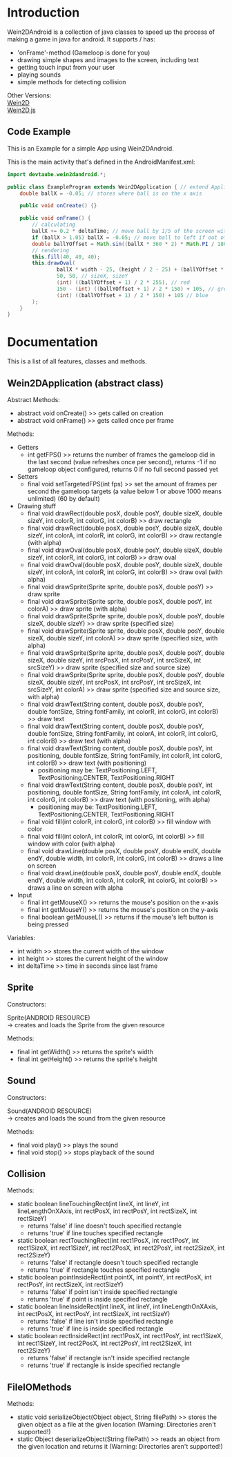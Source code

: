 # Introduction
Wein2DAndroid is a collection of java classes to speed up the process of making a game in java for android. It supports / has:
- 'onFrame'-method (Gameloop is done for you)
- drawing simple shapes and images to the screen, including text   
- getting touch input from your user   
- playing sounds   
- simple methods for detecting collision   

Other Versions:  
[Wein2D](https://www.github.com/devtaube/wein2d)  
[Wein2D.js](https://www.github.com/devtaube/wein2d.js)  

## Code Example
This is an Example for a simple App using Wein2DAndroid.

This is the main activity that's defined in the AndroidManifest.xml:
```java
import devtaube.wein2dandroid.*;

public class ExampleProgram extends Wein2DApplication { // extend Application
    double ballX = -0.05; // stores where ball is on the x axis

    public void onCreate() {}

    public void onFrame() {
        // calculating
        ballX += 0.2 * deltaTime; // move ball by 1/5 of the screen with per second
        if (ballX > 1.05) ballX = -0.05; // move ball to left if out of screen on the right
        double ballYOffset = Math.sin((ballX * 360 * 2) * Math.PI / 180);
        // rendering
        this.fill(40, 40, 40);
        this.drawOval(
                ballX * width - 25, (height / 2 - 25) + (ballYOffset * height / 4), // posX, posY
                50, 50, // sizeX, sizeY
                (int) ((ballYOffset + 1) / 2 * 255), // red
                150 - (int) ((ballYOffset + 1) / 2 * 150) + 105, // green
                (int) ((ballYOffset + 1) / 2 * 150) + 105 // blue
        );
    }
}
```

# Documentation
This is a list of all features, classes and methods.

## Wein2DApplication (abstract class)

Abstract Methods:
- abstract void onCreate() >> gets called on creation
- abstract void onFrame() >> gets called once per frame

Methods:
- Getters
   - int getFPS() >> returns the number of frames the gameloop did in the last second (value refreshes once per second), returns -1 if no gameloop object configured, returns 0 if no full second passed yet
- Setters
   - final void setTargetedFPS(int fps) >> set the amount of frames per second the gameloop targets (a value below 1 or above 1000 means unlimited) (60 by default)
- Drawing stuff
   - final void drawRect(double posX, double posY, double sizeX, double sizeY, int colorR, int colorG, int colorB) >> draw rectangle
   - final void drawRect(double posX, double posY, double sizeX, double sizeY, int colorA, int colorR, int colorG, int colorB) >> draw rectangle (with alpha)
   - final void drawOval(double posX, double posY, double sizeX, double sizeY, int colorR, int colorG, int colorB) >> draw oval
   - final void drawOval(double posX, double posY, double sizeX, double sizeY, int colorA, int colorR, int colorG, int colorB) >> draw oval (with alpha)
   - final void drawSprite(Sprite sprite, double posX, double posY) >> draw sprite
   - final void drawSprite(Sprite sprite, double posX, double posY, int colorA) >> draw sprite (with alpha)
   - final void drawSprite(Sprite sprite, double posX, double posY, double sizeX, double sizeY) >> draw sprite (specified size)
   - final void drawSprite(Sprite sprite, double posX, double posY, double sizeX, double sizeY, int colorA) >> draw sprite (specified size, with alpha)
   - final void drawSprite(Sprite sprite, double posX, double posY, double sizeX, double sizeY, int srcPosX, int srcPosY, int srcSizeX, int srcSizeY) >> draw sprite (specified size and source size)
   - final void drawSprite(Sprite sprite, double posX, double posY, double sizeX, double sizeY, int srcPosX, int srcPosY, int srcSizeX, int srcSizeY, int colorA) >> draw sprite (specified size and source size, with alpha)
   - final void drawText(String content, double posX, double posY, double fontSize, String fontFamily, int colorR, int colorG, int colorB) >> draw text
   - final void drawText(String content, double posX, double posY, double fontSize, String fontFamily, int colorA, int colorR, int colorG, int colorB) >> draw text (with alpha)
   - final void drawText(String content, double posX, double posY, int positioning, double fontSize, String fontFamily, int colorR, int colorG, int colorB) >> draw text (with positioning)
        - positioning may be: TextPositioning.LEFT, TextPositioning.CENTER, TextPositioning.RIGHT
   - final void drawText(String content, double posX, double posY, int positioning, double fontSize, String fontFamily, int colorA, int colorR, int colorG, int colorB) >> draw text (with positioning, with alpha)
        - positioning may be: TextPositioning.LEFT, TextPositioning.CENTER, TextPositioning.RIGHT
   - final void fill(int colorR, int colorG, int colorB) >> fill window with color
   - final void fill(int colorA, int colorR, int colorG, int colorB) >> fill window with color (with alpha)
   - final void drawLine(double posX, double posY, double endX, double endY, double width, int colorR, int colorG, int colorB) >> draws a line on screen
   - final void drawLine(double posX, double posY, double endX, double endY, double width, int colorA, int colorR, int colorG, int colorB) >> draws a line on screen with alpha
- Input
   - final int getMouseX() >> returns the mouse's position on the x-axis
   - final int getMouseY() >> returns the mouse's position on the y-axis
   - final boolean getMouseL() >> returns if the mouse's left button is being pressed

Variables:  
- int width >> stores the current width of the window
- int height >> stores the current height of the window
- int deltaTime >> time in seconds since last frame

## Sprite
Constructors:  

Sprite(ANDROID RESOURCE)  
-> creates and loads the Sprite from the given resource  

Methods:
 - final int getWidth() >> returns the sprite's width
 - final int getHeight() >> returns the sprite's height

## Sound
Constructors:  

Sound(ANDROID RESOURCE)  
-> creates and loads the sound from the given resource  

Methods:
 - final void play() >> plays the sound  
 - final void stop() >> stops playback of the sound  

## Collision
Methods:
 - static boolean lineTouchingRect(int lineX, int lineY, int lineLengthOnXAxis, int rectPosX, int rectPosY, int rectSizeX, int rectSizeY)
     - returns 'false' if line doesn't touch specified rectangle
     - returns 'true' if line touches specified rectangle
 - static boolean rectTouchingRect(int rect1PosX, int rect1PosY, int rect1SizeX, int rect1SizeY, int rect2PosX, int rect2PosY, int rect2SizeX, int rect2SizeY)
     - returns 'false' if rectangle doesn't touch specified rectangle
     - returns 'true' if rectangle touches specified rectangle
 - static boolean pointInsideRect(int pointX, int pointY, int rectPosX, int rectPosY, int rectSizeX, int rectSizeY)
     - returns 'false' if point isn't inside specified rectangle
     - returns 'true' if point is inside specified rectangle
 - static boolean lineInsideRect(int lineX, int lineY, int lineLengthOnXAxis, int rectPosX, int rectPosY, int rectSizeX, int rectSizeY)
     - returns 'false' if line isn't inside specified rectangle
     - returns 'true' if line is inside specified rectangle
 - static boolean rectInsideRect(int rect1PosX, int rect1PosY, int rect1SizeX, int rect1SizeY, int rect2PosX, int rect2PosY, int rect2SizeX, int rect2SizeY)
     - returns 'false' if rectangle isn't inside specified rectangle
     - returns 'true' if rectangle is inside specified rectangle

## FileIOMethods
Methods:
 - static void serializeObject(Object object, String filePath) >> stores the given object as a file at the given location (Warning: Directories aren't supported!)
 - static Object deserializeObject(String filePath) >> reads an object from the given location and returns it (Warning: Directories aren't supported!)

